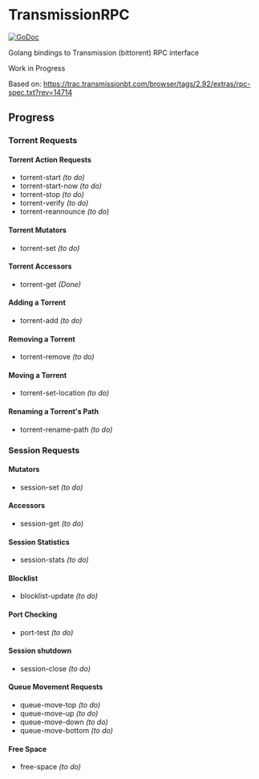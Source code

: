 # TransmissionRPC
[![GoDoc](https://godoc.org/github.com/Hekmon/TransmissionRPC?status.svg)](https://godoc.org/github.com/Hekmon/TransmissionRPC)

Golang bindings to Transmission (bittorent) RPC interface

Work in Progress

Based on:
https://trac.transmissionbt.com/browser/tags/2.92/extras/rpc-spec.txt?rev=14714

## Progress

### Torrent Requests

#### Torrent Action Requests

* torrent-start _(to do)_
* torrent-start-now _(to do)_
* torrent-stop _(to do)_
* torrent-verify _(to do)_
* torrent-reannounce _(to do)_

#### Torrent Mutators

* torrent-set _(to do)_

#### Torrent Accessors

* torrent-get _(Done)_

#### Adding a Torrent

* torrent-add _(to do)_

#### Removing a Torrent

* torrent-remove _(to do)_

#### Moving a Torrent

* torrent-set-location _(to do)_

#### Renaming a Torrent's Path

* torrent-rename-path _(to do)_

### Session Requests

#### Mutators

* session-set _(to do)_

#### Accessors

* session-get _(to do)_

#### Session Statistics

* session-stats _(to do)_

#### Blocklist

* blocklist-update _(to do)_

#### Port Checking

* port-test _(to do)_

#### Session shutdown

* session-close _(to do)_

#### Queue Movement Requests

* queue-move-top _(to do)_
* queue-move-up _(to do)_
* queue-move-down _(to do)_
* queue-move-bottom _(to do)_

#### Free Space

* free-space _(to do)_
